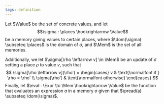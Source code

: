 ```yaml
---
tags: definition
---
```


Let $\Value$ be the set of concrete values, and let
$$\sigma : \places \hookrightarrow \Value$$
be a memory giving values to certain places, where $\dom(\sigma) \subseteq \places$ is the domain of $\sigma$, and $\Mem$ is the set of all memories.

Additionally, we let $\sigma[\rho \leftarrow v] \in \Mem$ be an update of $\sigma$ setting a place $\rho$ to value $v$, such that
$$
\sigma[\rho \leftarrow v](\rho') = \begin{cases}
	v & \text{\normalfont if } \rho = \rho' \\
	\sigma(\rho') & \text{\normalfont otherwise}
\end{cases}
$$
Finally, let $\eval : \Expr \to \Mem \hookrightarrow \Value$ be the function that evaluates an expression $a$ in a memory $\sigma$ given that $\pread(a) \subseteq \dom(\sigma)$.
